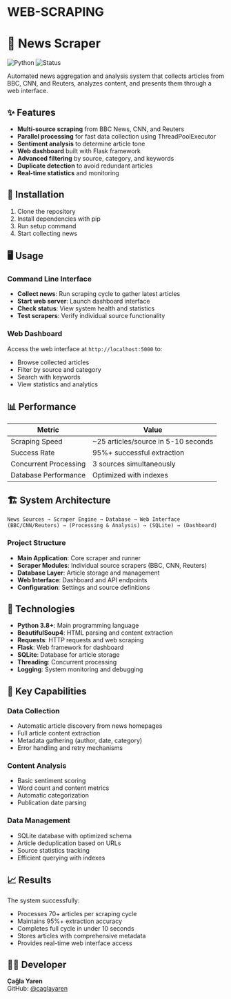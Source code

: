 # WEB-SCRAPING
# 📰 News Scraper

![Python](https://img.shields.io/badge/python-v3.8+-blue.svg)
![Status](https://img.shields.io/badge/status-active-success.svg)

Automated news aggregation and analysis system that collects articles from BBC, CNN, and Reuters, analyzes content, and presents them through a web interface.

## ✨ Features

- **Multi-source scraping** from BBC News, CNN, and Reuters
- **Parallel processing** for fast data collection using ThreadPoolExecutor
- **Sentiment analysis** to determine article tone
- **Web dashboard** built with Flask framework
- **Advanced filtering** by source, category, and keywords
- **Duplicate detection** to avoid redundant articles
- **Real-time statistics** and monitoring

## 🚀 Installation

1. Clone the repository
2. Install dependencies with pip
3. Run setup command
4. Start collecting news

## 🖥️ Usage

### Command Line Interface
- **Collect news**: Run scraping cycle to gather latest articles
- **Start web server**: Launch dashboard interface
- **Check status**: View system health and statistics
- **Test scrapers**: Verify individual source functionality

### Web Dashboard
Access the web interface at `http://localhost:5000` to:
- Browse collected articles
- Filter by source and category
- Search with keywords
- View statistics and analytics

## 📊 Performance

| Metric | Value |
|--------|-------|
| Scraping Speed | ~25 articles/source in 5-10 seconds |
| Success Rate | 95%+ successful extraction |
| Concurrent Processing | 3 sources simultaneously |
| Database Performance | Optimized with indexes |

## 🏗️ System Architecture

```
News Sources → Scraper Engine → Database → Web Interface
(BBC/CNN/Reuters) → (Processing & Analysis) → (SQLite) → (Dashboard)
```

### Project Structure
- **Main Application**: Core scraper and runner
- **Scraper Modules**: Individual source scrapers (BBC, CNN, Reuters)
- **Database Layer**: Article storage and management
- **Web Interface**: Dashboard and API endpoints
- **Configuration**: Settings and source definitions

## 🔧 Technologies

- **Python 3.8+**: Main programming language
- **BeautifulSoup4**: HTML parsing and content extraction
- **Requests**: HTTP requests and web scraping
- **Flask**: Web framework for dashboard
- **SQLite**: Database for article storage
- **Threading**: Concurrent processing
- **Logging**: System monitoring and debugging

## 🎯 Key Capabilities

### Data Collection
- Automatic article discovery from news homepages
- Full article content extraction
- Metadata gathering (author, date, category)
- Error handling and retry mechanisms

### Content Analysis
- Basic sentiment scoring
- Word count and content metrics
- Automatic categorization
- Publication date parsing

### Data Management
- SQLite database with optimized schema
- Article deduplication based on URLs
- Source statistics tracking
- Efficient querying with indexes

## 📈 Results

The system successfully:
- Processes 70+ articles per scraping cycle
- Maintains 95%+ extraction accuracy
- Completes full cycle in under 10 seconds
- Stores articles with comprehensive metadata
- Provides real-time web interface access

## 👨‍💻 Developer

**Çağla Yaren**  
GitHub: [@caglayaren](https://github.com/caglayaren)

